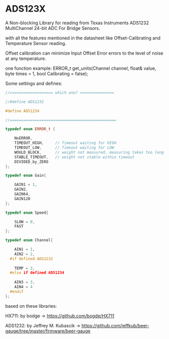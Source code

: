 # ADS123X
A Non-blocking Library for reading from Texas Instruments ADS1232 MultiChannel 24-bit ADC For Bridge Sensors.

with all the features mentioned in the datasheet like Offset-Calibrating and Temperature Sensor reading. 

Offset calibration can minimize Input Offset Error errors to the level of noise at any temperature.

one function example:
  ERROR_t get_units(Channel channel, float& value, byte times = 1, bool Calibrating = false);


Some settings and defines:
```C++
//=================== which one? ===============

//#define ADS1232

#define ADS1234

//===============================================

typedef enum ERROR_t {

	NoERROR,
	TIMEOUT_HIGH,     // Timeout waiting for HIGH
	TIMEOUT_LOW,      // Timeout waiting for LOW
	WOULD_BLOCK,      // weight not measured, measuring takes too long
	STABLE_TIMEOUT,   // weight not stable within timeout
	DIVIDED_by_ZERO    
};

typedef enum Gain{

	GAIN1 = 1,
	GAIN2,
	GAIN64,
	GAIN128
};

typedef enum Speed{

	SLOW = 0,
	FAST
};

typedef enum Channel{

	AIN1 = 1,
	AIN2 = 2,
  #if defined ADS1232
  
	TEMP = 3,
  #else if defined ADS1234
  
	AIN3 = 3,
	AIN4 = 4
  #endif
};
```
based on these libraries:

HX711: by bodge -> https://github.com/bogde/HX711 

ADS1232: by Jeffrey M. Kubascik -> https://github.com/jeffkub/beer-gauge/tree/master/firmware/beer-gauge
